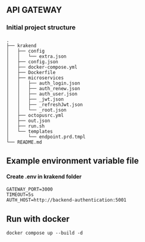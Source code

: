 ## API GATEWAY

### Initial project structure

```
.
├── krakend
│   ├── config
│   │   └── extra.json
│   ├── config.json
│   ├── docker-compose.yml
│   ├── Dockerfile
│   ├── microservices
│   │   ├── auth_login.json
│   │   ├── auth_renew.json
│   │   ├── auth_user.json
│   │   ├── _jwt.json
│   │   ├── _refreshJwt.json
│   │   └── _root.json
│   ├── octopusrc.yml
│   ├── out.json
│   ├── run.sh
│   └── templates
│       └── endpoint.prd.tmpl
└── README.md
```


## Example environment variable file 

#### Create .env in krakend folder

```
GATEWAY_PORT=3000
TIMEOUT=5s
AUTH_HOST=http://backend-authentication:5001
```

## Run with docker

```
docker compose up --build -d
```
